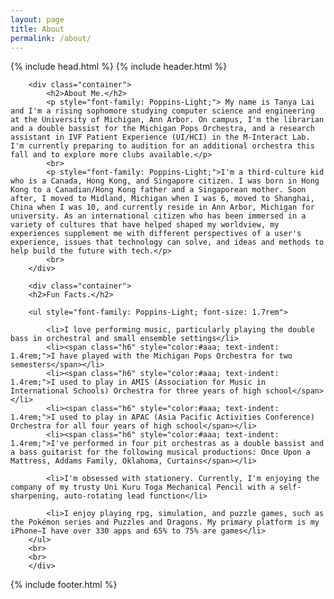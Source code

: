 ```yaml
---
layout: page
title: About
permalink: /about/
---
```

<head>
	<title>{{ site.author }} / {{ site.ab }}</title>
	<meta name="author" content="{{ site.author }}">
	<meta name="description" content="{{ page.content | strip_html | strip_newlines }}">
	<meta name="keywords" content="{{ page.meta.keywords }}">
	{% include head.html %}
</head>
<body>
	{% include header.html %}
  <main class="content">

		<div class="container">
			<h2>About Me.</h2>
			<p style="font-family: Poppins-Light;"> My name is Tanya Lai and I'm a rising sophomore studying computer science and engineering at the University of Michigan, Ann Arbor. On campus, I'm the librarian and a double bassist for the Michigan Pops Orchestra, and a research assistant in IVF Patient Experience (UI/HCI) in the M-Interact Lab. I'm currently preparing to audition for an additional orchestra this fall and to explore more clubs available.</p>
			<br>
			<p style="font-family: Poppins-Light;">I'm a third-culture kid who is a Canada, Hong Kong, and Singapore citizen. I was born in Hong Kong to a Canadian/Hong Kong father and a Singaporean mother. Soon after, I moved to Midland, Michigan when I was 6, moved to Shanghai, China when I was 10, and currently reside in Ann Arbor, Michigan for university. As an international citizen who has been immersed in a variety of cultures that have helped shaped my worldview, my experiences supplement me with different perspectives of a user's experience, issues that technology can solve, and ideas and methods to help build the future with tech.</p>
			<br>
		</div>

		<div class="container">
		<h2>Fun Facts.</h2>

		<ul style="font-family: Poppins-Light; font-size: 1.7rem">

			<li>I love performing music, particularly playing the double bass in orchestral and small ensemble settings</li>
			<li><span class="h6" style="color:#aaa; text-indent: 1.4rem;">I have played with the Michigan Pops Orchestra for two semesters</span></li>
			<li><span class="h6" style="color:#aaa; text-indent: 1.4rem;">I used to play in AMIS (Association for Music in International Schools) Orchestra for three years of high school</span></li>
			<li><span class="h6" style="color:#aaa; text-indent: 1.4rem;">I used to play in APAC (Asia Pacific Activities Conference) Orchestra for all four years of high school</span></li>
			<li><span class="h6" style="color:#aaa; text-indent: 1.4rem;">I've performed in four pit orchestras as a double bassist and a bass guitarist for the following musical productions: Once Upon a Mattress, Addams Family, Oklahoma, Curtains</span></li>

			<li>I'm obsessed with stationery. Currently, I'm enjoying the company of my trusty Uni Kuru Toga Mechanical Pencil with a self-sharpening, auto-rotating lead function</li>

			<li>I enjoy playing rpg, simulation, and puzzle games, such as the Pokémon series and Puzzles and Dragons. My primary platform is my iPhone–I have over 330 apps and 65% to 75% are games</li>
		</ul>
		<br>
		<br>
		</div>



  </main>
  {% include footer.html %}
</body>

